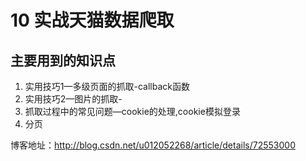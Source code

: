 # 10 实战天猫数据爬取


## 主要用到的知识点
1. 实用技巧1—多级页面的抓取-callback函数
2. 实用技巧2—图片的抓取-
3. 抓取过程中的常见问题—cookie的处理,cookie模拟登录
4. 分页

博客地址：http://blog.csdn.net/u012052268/article/details/72553000
